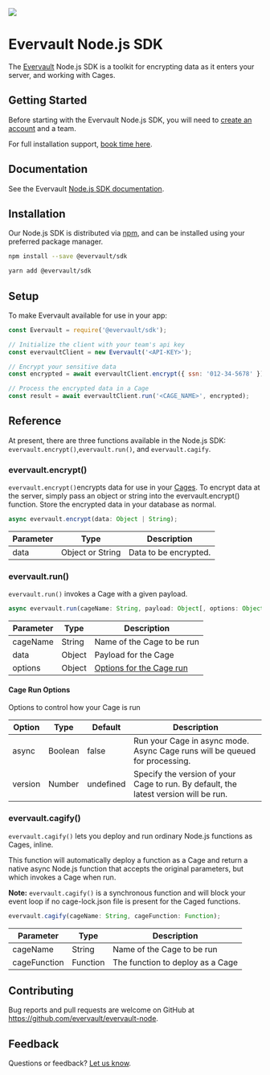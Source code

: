 <p>
  <a href="https://welcome.evervault.com/"><img src="res/logo.svg"></a>
</p>

# Evervault Node.js SDK

The [Evervault](https://evervault.com) Node.js SDK is a toolkit for encrypting data as it enters your server, and working with Cages.

## Getting Started

Before starting with the Evervault Node.js SDK, you will need to [create an account](https://app.evervault.com/register) and a team.

For full installation support, [book time here](https://calendly.com/evervault/cages-onboarding).

## Documentation

See the Evervault [Node.js SDK documentation](https://docs.evervault.com/nodejs).

## Installation

Our Node.js SDK is distributed via [npm](https://www.npmjs.com/), and can be installed using your preferred package manager.

```sh
npm install --save @evervault/sdk

yarn add @evervault/sdk
```

## Setup

To make Evervault available for use in your app:

```js
const Evervault = require('@evervault/sdk');

// Initialize the client with your team's api key
const evervaultClient = new Evervault('<API-KEY>');

// Encrypt your sensitive data
const encrypted = await evervaultClient.encrypt({ ssn: '012-34-5678' });

// Process the encrypted data in a Cage
const result = await evervaultClient.run('<CAGE_NAME>', encrypted);
```

## Reference

At present, there are three functions available in the Node.js SDK: `evervault.encrypt()`,`evervault.run()`, and `evervault.cagify`.


### evervault.encrypt()

`evervault.encrypt()`encrypts data for use in your [Cages](https://docs.evervault.com/tutorial). To encrypt data at the server, simply pass an object or string into the evervault.encrypt() function. Store the encrypted data in your database as normal.

```javascript
async evervault.encrypt(data: Object | String);
```

| Parameter | Type | Description |
| --------- | ---- | ----------- |
| data | Object or String | Data to be encrypted. |

### evervault.run()

`evervault.run()` invokes a Cage with a given payload.

```javascript
async evervault.run(cageName: String, payload: Object[, options: Object]);
```

| Parameter | Type | Description |
| --------- | ---- | ----------- |
| cageName | String | Name of the Cage to be run |
| data | Object | Payload for the Cage |
| options | Object | [Options for the Cage run](#Cage-Run-Options) |

#### Cage Run Options

Options to control how your Cage is run

| Option | Type | Default | Description |
| ------ | ---- | ------- | ----------- |
| async | Boolean | false | Run your Cage in async mode. Async Cage runs will be queued for processing. |
| version | Number | undefined | Specify the version of your Cage to run. By default, the latest version will be run. |

### evervault.cagify()

`evervault.cagify()` lets you deploy and run ordinary Node.js functions as Cages, inline.

This function will automatically deploy a function as a Cage and return a native async Node.js function that accepts the original parameters, but which invokes a Cage when run.

**Note:** `evervault.cagify()` is a synchronous function and will block your event loop if no cage-lock.json file is present for the Caged functions.

```javascript
evervault.cagify(cageName: String, cageFunction: Function);
```
| Parameter | Type | Description |
| --------- | ---- | ----------- |
| cageName | String | Name of the Cage to be run |
| cageFunction | Function | The function to deploy as a Cage |

## Contributing

Bug reports and pull requests are welcome on GitHub at https://github.com/evervault/evervault-node.

## Feedback

Questions or feedback? [Let us know](mailto:support@evervault.com).
